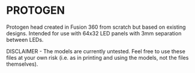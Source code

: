 # PROTOGEN
Protogen head created in Fusion 360 from scratch but based on existing designs. Intended for use with 64x32 LED panels with 3mm separation between LEDs.
<br/>

DISCLAIMER - The models are currently untested. Feel free to use these files at your own risk (i.e. as in printing and using the models, not the files themselves).
